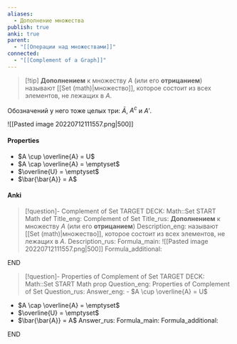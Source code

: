 ```yaml
---
aliases:
  - Дополнение множества
publish: true
anki: true
parent:
  - "[[Операции над множествами]]"
connected:
  - "[[Complement of a Graph]]"
---
```


> [!tip] **Дополнением** к множеству $A$ (или его **отрицанием**) 
> называют [[Set (math)|множество]], которое состоит из всех элементов, не лежащих в $A$.

Обозначений у него тоже целых три: $\bar{A}$, $A^c$ и $A'$.

![[Pasted image 20220712111557.png|500]]

#### Properties
- $A \cup \overline{A} = U$
- $A \cap \overline{A} = \emptyset$
- $\overline{U} = \emptyset$
- $\bar{\bar{A}} = A$

#### Anki
> [!question]- Complement of Set
TARGET DECK: Math::Set
START
Math def
Title_eng: Complement of Set
Title_rus: **Дополнением** к множеству $A$ (или его **отрицанием**) 
Description_eng: называют [[Set (math)|множество]], которое состоит из всех элементов, не лежащих в $A$.
Description_rus: 
Formula_main: ![[Pasted image 20220712111557.png|500]]
Formula_additional:
<!--ID: 1706031862933-->
END

> [!question]- Properties of Complement of Set
TARGET DECK: Math::Set
START
Math prop
Question_eng: Properties of Complement of Set
Question_rus: 
Answer_eng: - $A \cup \overline{A} = U$
- $A \cap \overline{A} = \emptyset$
- $\overline{U} = \emptyset$
- $\bar{\bar{A}} = A$
Answer_rus: 
Formula_main: 
Formula_additional:
<!--ID: 1706031862937-->
END
